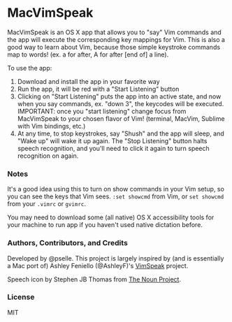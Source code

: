 # MacVimSpeak

MacVimSpeak is an OS X app that allows you to "say" Vim commands and the app will execute the corresponding key mappings for Vim. This is also a good way to learn about Vim, because those simple keystroke commands map to words! (ex. a for after, A for after [end of] a line).

To use the app:

1.  Download and install the app in your favorite way
2.  Run the app, it will be red with a "Start Listening" button
3.  Clicking on "Start Listening" puts the app into an active state, and now when you say
    commands, ex. "down 3", the keycodes will be executed. IMPORTANT: once you "start listening" change focus from MacVimSpeak to your chosen flavor of Vim! (terminal, MacVim, Sublime with Vim bindings, etc.)
4.  At any time, to stop keystrokes, say "Shush" and the app will sleep, and "Wake up" will 
    wake it up again. The "Stop Listening" button halts speech recognition, and you'll need to click it again to turn speech recognition on again.

### Notes

It's a good idea using this to turn on show commands in your Vim setup, so you can see the keys that Vim sees.
`:set showcmd` from Vim, or `set showcmd` from your `.vimrc` or `gvimrc`.

You may need to download some (all native) OS X accessibility tools for your machine to run app if you haven't used native dictation before.

### Authors, Contributors, and Credits
Developed by @pselle. This project is largely inspired by (and is essentially a Mac port of) Ashley Feniello (@AshleyF)'s [VimSpeak](https://github.com/AshleyF/VimSpeak) project. 

Speech icon by Stephen JB Thomas from [The Noun Project](https://thenounproject.com).

### License
MIT